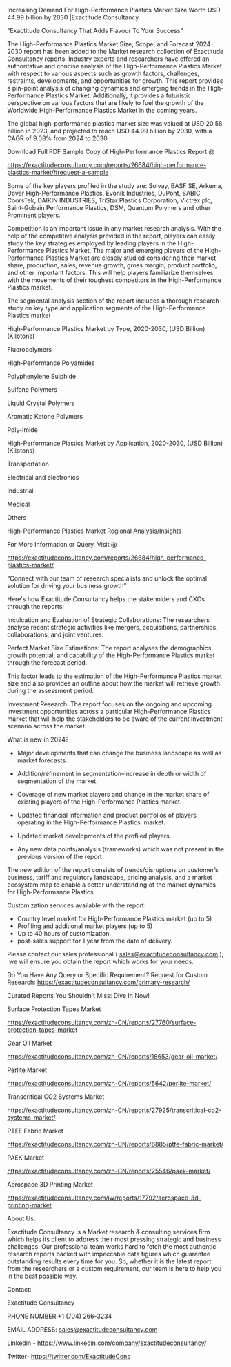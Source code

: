 Increasing Demand For High-Performance Plastics Market Size Worth USD 44.99 billion by 2030 |Exactitude Consultancy

“Exactitude Consultancy That Adds Flavour To Your Success”

The High-Performance Plastics Market Size, Scope, and Forecast 2024-2030 report has been added to the Market research collection of Exactitude Consultancy reports. Industry experts and researchers have offered an authoritative and concise analysis of the High-Performance Plastics Market with respect to various aspects such as growth factors, challenges, restraints, developments, and opportunities for growth. This report provides a pin-point analysis of changing dynamics and emerging trends in the High-Performance Plastics Market. Additionally, it provides a futuristic perspective on various factors that are likely to fuel the growth of the Worldwide High-Performance Plastics Market in the coming years.

The global high-performance plastics market size was valued at USD 20.58 billion in 2023, and projected to reach USD 44.99 billion by 2030, with a CAGR of 9.08% from 2024 to 2030.

Download Full PDF Sample Copy of High-Performance Plastics Report @

https://exactitudeconsultancy.com/reports/26684/high-performance-plastics-market/#request-a-sample

Some of the key players profiled in the study are: Solvay, BASF SE, Arkema, Dover High-Performance Plastics, Evonik Industries, DuPont, SABIC, CoorsTek, DAIKIN INDUSTRIES, TriStar Plastics Corporation, Victrex plc, Saint-Gobain Performance Plastics, DSM, Quantum Polymers and other Prominent players.

Competition is an important issue in any market research analysis. With the help of the competitive analysis provided in the report, players can easily study the key strategies employed by leading players in the High-Performance Plastics Market. The major and emerging players of the High-Performance Plastics Market are closely studied considering their market share, production, sales, revenue growth, gross margin, product portfolio, and other important factors. This will help players familiarize themselves with the movements of their toughest competitors in the High-Performance Plastics market.

The segmental analysis section of the report includes a thorough research study on key type and application segments of the High-Performance Plastics market

High-Performance Plastics Market by Type, 2020-2030, (USD Billion) (Kilotons)

Fluoropolymers

High-Performance Polyamides

Polyphenylene Sulphide

Sulfone Polymers

Liquid Crystal Polymers

Aromatic Ketone Polymers

Poly-Imide

High-Performance Plastics Market by Application, 2020-2030, (USD Billion) (Kilotons)

Transportation

Electrical and electronics

Industrial

Medical

Others

High-Performance Plastics Market Regional Analysis/Insights

For More Information or Query, Visit @

https://exactitudeconsultancy.com/reports/26684/high-performance-plastics-market/

“Connect with our team of research specialists and unlock the optimal solution for driving your business growth”

Here's how Exactitude Consultancy helps the stakeholders and CXOs through the reports:

Inculcation and Evaluation of Strategic Collaborations: The researchers analyse recent strategic activities like mergers, acquisitions, partnerships, collaborations, and joint ventures.

Perfect Market Size Estimations: The report analyses the demographics, growth potential, and capability of the High-Performance Plastics market through the forecast period.

This factor leads to the estimation of the High-Performance Plastics market size and also provides an outline about how the market will retrieve growth during the assessment period.

Investment Research: The report focuses on the ongoing and upcoming investment opportunities across a particular High-Performance Plastics market that will help the stakeholders to be aware of the current investment scenario across the market.

What is new in 2024?

- Major developments that can change the business landscape as well as market forecasts.

- Addition/refinement in segmentation–Increase in depth or width of segmentation of the market.

- Coverage of new market players and change in the market share of existing players of the High-Performance Plastics market.

- Updated financial information and product portfolios of players operating in the High-Performance Plastics  market.

- Updated market developments of the profiled players.

- Any new data points/analysis (frameworks) which was not present in the previous version of the report

The new edition of the report consists of trends/disruptions on customer’s business, tariff and regulatory landscape, pricing analysis, and a market ecosystem map to enable a better understanding of the market dynamics for High-Performance Plastics.

Customization services available with the report:

- Country level market for High-Performance Plastics market (up to 5)
- Profiling and additional market players (up to 5)
- Up to 40 hours of customization.
- post-sales support for 1 year from the date of delivery.

Please contact our sales professional ( sales@exactitudeconsultancy.com ),  we will ensure you obtain the report which works for your needs.

Do You Have Any Query or Specific Requirement? Request for Custom Research: https://exactitudeconsultancy.com/primary-research/

Curated Reports You Shouldn't Miss: Dive In Now!

Surface Protection Tapes Market

https://exactitudeconsultancy.com/zh-CN/reports/27760/surface-protection-tapes-market

Gear Oil Market

https://exactitudeconsultancy.com/zh-CN/reports/18653/gear-oil-market/

Perlite Market

https://exactitudeconsultancy.com/zh-CN/reports/5642/perlite-market/

Transcritical CO2 Systems Market

https://exactitudeconsultancy.com/zh-CN/reports/27925/transcritical-co2-systems-market/

PTFE Fabric Market

https://exactitudeconsultancy.com/zh-CN/reports/6885/ptfe-fabric-market/

PAEK Market

https://exactitudeconsultancy.com/zh-CN/reports/25546/paek-market/

Aerospace 3D Printing Market

https://exactitudeconsultancy.com/iw/reports/17792/aerospace-3d-printing-market

About Us:

Exactitude Consultancy is a Market research & consulting services firm which helps its client to address their most pressing strategic and business challenges. Our professional team works hard to fetch the most authentic research reports backed with impeccable data figures which guarantee outstanding results every time for you. So, whether it is the latest report from the researchers or a custom requirement, our team is here to help you in the best possible way.

Contact:

Exactitude Consultancy

PHONE NUMBER +1 (704) 266-3234

EMAIL ADDRESS: sales@exactitudeconsultancy.com

Linkedin - https://www.linkedin.com/company/exactitudeconsultancy/

Twitter- https://twitter.com/ExactitudeCons
